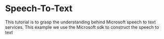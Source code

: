 # Speech-To-Text
This tutorial is to grasp the understanding behind Microsoft speech to text services. This example we use the Microsoft sdk to construct the speech to text
